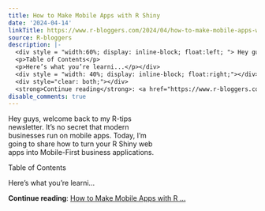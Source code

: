 ```yaml
---
title: How to Make Mobile Apps with R Shiny
date: '2024-04-14'
linkTitle: https://www.r-bloggers.com/2024/04/how-to-make-mobile-apps-with-r-shiny/
source: R-bloggers
description: |-
  <div style = "width:60%; display: inline-block; float:left; "> Hey guys, welcome back to my R-tips newsletter. It’s no secret that modern businesses run on mobile apps. Today, I’m going to share how to turn your R Shiny web apps into Mobile-First business applications.</p>
  <p>Table of Contents</p>
  <p>Here’s what you’re learni...</p></div>
  <div style = "width: 40%; display: inline-block; float:right;"></div>
  <div style="clear: both;"></div>
  <strong>Continue reading</strong>: <a href="https://www.r-bloggers.com/2024/04/how-to-make-mobile-apps-with-r-shiny/">How to Make Mobile Apps with R ...
disable_comments: true
---
```

<div style = "width:60%; display: inline-block; float:left; "> Hey guys, welcome back to my R-tips newsletter. It’s no secret that modern businesses run on mobile apps. Today, I’m going to share how to turn your R Shiny web apps into Mobile-First business applications.</p>
<p>Table of Contents</p>
<p>Here’s what you’re learni...</p></div>
<div style = "width: 40%; display: inline-block; float:right;"></div>
<div style="clear: both;"></div>
<strong>Continue reading</strong>: <a href="https://www.r-bloggers.com/2024/04/how-to-make-mobile-apps-with-r-shiny/">How to Make Mobile Apps with R ...